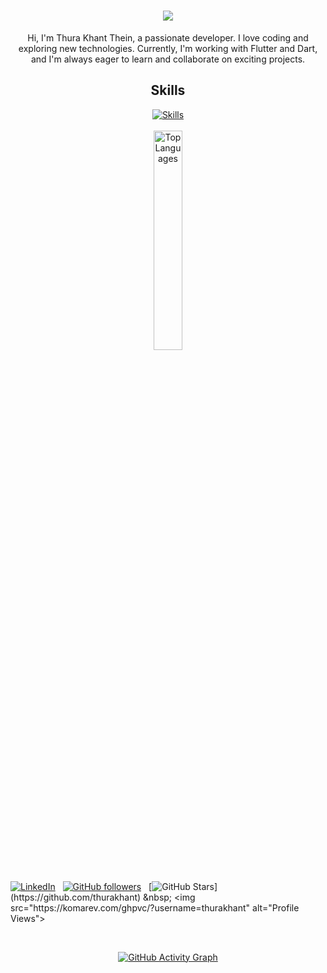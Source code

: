 <!-- Typing Animation -->
<h1 align="center">
  <a href="https://git.io/typing-svg">
    <img src="https://readme-typing-svg.herokuapp.com/?lines=Hello,+There!+👋;I+am+Thura+Khant+Thein....;Nice+to+meet+you!&center=true&size=20">
  </a>
</h1>

<!-- About Me -->
<p align="center">
  Hi, I'm Thura Khant Thein, a passionate developer. I love coding and exploring new technologies. Currently, I'm working with Flutter and Dart, and I'm always eager to learn and collaborate on exciting projects.
</p>

<!-- Skills and Stats -->
<div align="center">
  <h2 align="center">Skills</h2>
  <div align="center">
    <a href="https://skillicons.dev">
      <img src="https://skillicons.dev/icons?i=flutter,dart,python,haskell,swift,androidstudio,&perline=4" alt="Skills">
    </a>
  </div>
  <br>
  <div align="center">
    <img width="30%" src="https://github-readme-stats.vercel.app/api/top-langs/?username=thurakhant&layout=compact&theme=radical" alt="Top Languages">
  </div>
</div>

<br>

<!-- Profile Views Counter -->
[![LinkedIn](https://img.shields.io/badge/LinkedIn-Profile-informational)](https://www.linkedin.com/in/thura-khant-thein-3363311a7/) &nbsp;
[![GitHub followers](https://img.shields.io/github/followers/thurakhant)](https://github.com/thurakhant) &nbsp;
[![GitHub Stars](https://img.shields.io/github/stars/thurakhant?)](https://github.com/thurakhant) &nbsp;
<img src="https://komarev.com/ghpvc/?username=thurakhant" alt="Profile Views">


<!-- Add some spacing -->
<br>

<!-- GitHub Activity Graph -->
<p align="center">
  <a href="https://github.com/ashutosh00710/github-readme-activity-graph">
    <img src="https://github-readme-activity-graph.vercel.app/graph?username=thurakhant&theme=github" alt="GitHub Activity Graph">
  </a>
</p>
